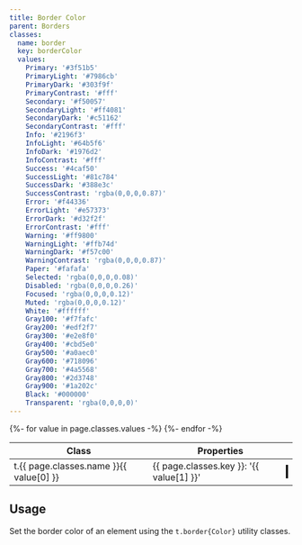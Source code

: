 ```yaml
---
title: Border Color
parent: Borders
classes:
  name: border
  key: borderColor
  values:
    Primary: '#3f51b5'
    PrimaryLight: '#7986cb'
    PrimaryDark: '#303f9f'
    PrimaryContrast: '#fff'
    Secondary: '#f50057'
    SecondaryLight: '#ff4081'
    SecondaryDark: '#c51162'
    SecondaryContrast: '#fff'
    Info: '#2196f3'
    InfoLight: '#64b5f6'
    InfoDark: '#1976d2'
    InfoContrast: '#fff'
    Success: '#4caf50'
    SuccessLight: '#81c784'
    SuccessDark: '#388e3c'
    SuccessContrast: 'rgba(0,0,0,0.87)'
    Error: '#f44336'
    ErrorLight: '#e57373'
    ErrorDark: '#d32f2f'
    ErrorContrast: '#fff'
    Warning: '#ff9800'
    WarningLight: '#ffb74d'
    WarningDark: '#f57c00'
    WarningContrast: 'rgba(0,0,0,0.87)'
    Paper: '#fafafa'
    Selected: 'rgba(0,0,0,0.08)'
    Disabled: 'rgba(0,0,0,0.26)'
    Focused: 'rgba(0,0,0,0.12)'
    Muted: 'rgba(0,0,0,0.12)'
    White: '#ffffff'
    Gray100: '#f7fafc'
    Gray200: '#edf2f7'
    Gray300: '#e2e8f0'
    Gray400: '#cbd5e0'
    Gray500: '#a0aec0'
    Gray600: '#718096'
    Gray700: '#4a5568'
    Gray800: '#2d3748'
    Gray900: '#1a202c'
    Black: '#000000'
    Transparent: 'rgba(0,0,0,0)'
---
```


<table>
  <thead>
    <tr>
      <th>Class</th>
      <th colspan="2">Properties</th>
    </tr>
  </thead>
  <tbody>
    {%- for value in page.classes.values -%}
      <tr>
        <td>t.{{ page.classes.name }}{{ value[0] }}</td>
        <td>{{ page.classes.key }}: '{{ value[1] }}'</td>
        <td><div style="border-width: 2px; border-style: solid; border-color: {{ value[1] }}; height: 20px"></div></td>
      </tr>
    {%- endfor -%}
  </tbody>
</table>

## Usage

Set the border color of an element using the <code>t.border{Color}</code> utility classes.
